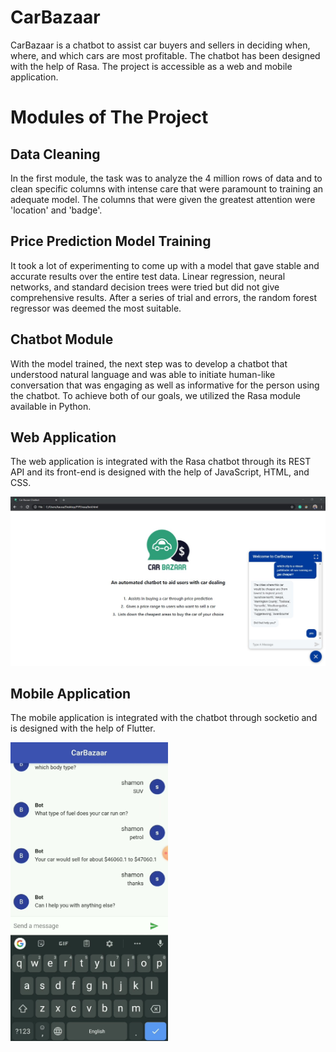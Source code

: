 # CarBazaar
CarBazaar is a chatbot to assist car buyers and sellers in deciding when, where, and which cars are most profitable. The chatbot has been designed with the help of Rasa. The project is accessible as a web and mobile application.

# Modules of The Project
## Data Cleaning
In the first module, the task was to analyze the 4 million rows of data and to clean specific columns with intense care that were paramount to training an adequate model. The columns that were given the greatest attention were 'location' and 'badge'.

## Price Prediction Model Training
It took a lot of experimenting to come up with a model that gave stable and accurate results over the entire test data. Linear regression, neural networks, and standard decision trees were tried but did not give comprehensive results. After a series of trial and errors, the random forest regressor was deemed the most suitable.

## Chatbot Module
With the model trained, the next step was to develop a chatbot that understood natural language and was able to initiate human-like conversation that was engaging as well as informative for the person using the chatbot. To achieve both of our goals, we utilized the Rasa module available in Python.

## Web Application
The web application is integrated with the Rasa chatbot through its REST API and its front-end is designed with the help of JavaScript, HTML, and CSS.

![Webpage](screenshots/webpage.jpg)

## Mobile Application
The mobile application is integrated with the chatbot through socketio and is designed with the help of Flutter.

<img src="screenshots/mobileapp.jpg" alt="Mobile App" width="50%" height="50%">
